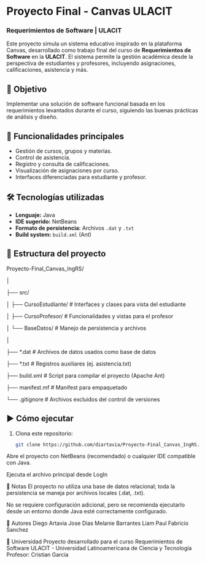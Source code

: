 # Proyecto Final - Canvas ULACIT  
### Requerimientos de Software | ULACIT

Este proyecto simula un sistema educativo inspirado en la plataforma Canvas, desarrollado como trabajo final del curso de **Requerimientos de Software** en la **ULACIT**. El sistema permite la gestión académica desde la perspectiva de estudiantes y profesores, incluyendo asignaciones, calificaciones, asistencia y más.

## 🎯 Objetivo

Implementar una solución de software funcional basada en los requerimientos levantados durante el curso, siguiendo las buenas prácticas de análisis y diseño.

## 🧩 Funcionalidades principales

- Gestión de cursos, grupos y materias.
- Control de asistencia.
- Registro y consulta de calificaciones.
- Visualización de asignaciones por curso.
- Interfaces diferenciadas para estudiante y profesor.

## 🛠️ Tecnologías utilizadas

- **Lenguaje:** Java
- **IDE sugerido:** NetBeans
- **Formato de persistencia:** Archivos `.dat` y `.txt`
- **Build system:** `build.xml` (Ant)

## 📂 Estructura del proyecto

Proyecto-Final_Canvas_IngRS/

│

├── src/

│ ├── CursoEstudiante/ # Interfaces y clases para vista del estudiante

│ ├── CursoProfesor/ # Funcionalidades y vistas para el profesor

│ └── BaseDatos/ # Manejo de persistencia y archivos

│

├── *.dat # Archivos de datos usados como base de datos

├── *.txt # Registros auxiliares (ej. asistencia.txt)

├── build.xml # Script para compilar el proyecto (Apache Ant)

├── manifest.mf # Manifest para empaquetado

└── .gitignore # Archivos excluidos del control de versiones


## ▶️ Cómo ejecutar

1. Clona este repositorio:
   ```bash
   git clone https://github.com/diartavia/Proyecto-Final_Canvas_IngRS.git

Abre el proyecto con NetBeans (recomendado) o cualquier IDE compatible con Java.

Ejecuta el archivo principal desde LogIn

📌 Notas
El proyecto no utiliza una base de datos relacional; toda la persistencia se maneja por archivos locales (.dat, .txt).

No se requiere configuración adicional, pero se recomienda ejecutarlo desde un entorno donde Java esté correctamente configurado.

👥 Autores
Diego Artavia
Jose Dias
Melanie Barrantes
Liam Paul
Fabricio Sanchez

🏫 Universidad
Proyecto desarrollado para el curso Requerimientos de Software
ULACIT - Universidad Latinoamericana de Ciencia y Tecnología
Profesor: Cristian Garcia
